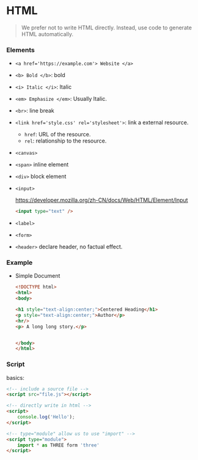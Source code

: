 # HTML

> We prefer not to write HTML directly. Instead, use code to generate HTML automatically.



### Elements

* `<a href='https://example.com'> Website </a>`
* `<b> Bold </b>`: bold
* `<i> Italic </i>`: Italic
* `<em> Emphasize </em>`: Usually Italic.
* `<br>`: line break

* `<link href='style.css' rel='stylesheet'>`: link a external resource.
  * `href`: URL of the resource.
  * `rel`: relationship to the resource. 

* `<canvas>`
* `<span>` inline element
* `<div>` block element

* `<input>`

  https://developer.mozilla.org/zh-CN/docs/Web/HTML/Element/Input

  ```html
  <input type="text" />
  ```

* `<label>`
* `<form>`

* `<header>` declare header, no factual effect.







### Example

* Simple Document

  ```html
  <!DOCTYPE html>
  <html>
  <body>
  
  <h1 style="text-align:center;">Centered Heading</h1>
  <p style="text-align:center;">Author</p>
  <hr/>
  <p> A long long story.</p>
  
  
  </body>
  </html>
  ```

  



### Script

basics:

```html
<!-- include a source file -->
<script src="file.js"></script>

<!-- directly write in html -->
<script>
    console.log('Hello');
</script>

<!-- type="module" allow us to use "import" -->
<script type="module">
    import * as THREE form 'three'
</script>
```




